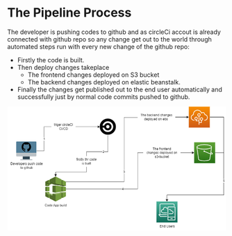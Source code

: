 # The Pipeline Process


The developer is pushing codes to github and as circleCi accout is already connected with github repo so any change get out to the world through automated steps run with every new change of the github repo:
- Firstly the code is built.
- Then deploy changes takeplace 
    - The frontend changes deployed on S3 bucket
    - The backend changes deployed on elastic beanstalk.
- Finally the changes get published out to the end user automatically and successfully just by normal code commits pushed to github.

![Elastic beanstalk-Img](./screenshots/pipleine.png)